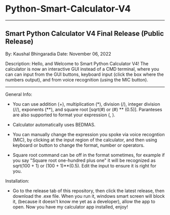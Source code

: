# Python-Smart-Calculator-V4
--------------------------------------------------------------------------------
Smart Python Calculator V4 Final Release (Public Release)
--------------------------------------------------------------------------------
By: Kaushal Bhingaradia
Date: November 06, 2022

Description: Hello, and Welcome to Smart Python Calculator V4! The calculator is
now an interactive GUI instead of a CMD terminal, where you can can input from 
the GUI  buttons, keyboard input (click the box where the numbers output), and 
from voice recognition (using the MIC button). 
________________________________________________________________________________

General Info:
- You can use addition (+), multiplication (*), division (/), integer division (//), exponents (**), and square root [sqrt(#) or (#) ** (0.5)]. Paranteses are also supported to format your expression (, ).

- Calculator automatically uses BEDMAS.

- You can manually change the expression you spoke via voice recogntion (MIC), by clicking at the input region of the calculator, and then using keyboard or button to change the format, number or operators.

- Square root command can be off in the format sometimes, for example if you say "Square root one-hundred  plus one" it will be recognized as sqrt(100 + 1) 
  or (100 + 1)**(0.5). Edit the input to ensure it is right for you.

Installation:
- Go to the release tab of this repository, then click the latest release, then download the .exe file. When you run it, windows smart screen will block it, (because it doesn't know me yet as a developer), allow the app to open. Now you have my calculator app installed, enjoy!
